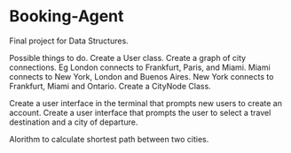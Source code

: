 # Booking-Agent
Final project for Data Structures.


Possible things to do.
Create a User class.
Create a graph of city connections. Eg London connects to Frankfurt, Paris, and Miami. Miami connects to New York, London and Buenos Aires. New York connects to Frankfurt, Miami and Ontario.
Create a CityNode Class.


Create a user interface in the terminal that prompts new users to create an account.
Create a user interface that prompts the user to select a travel destination and a city of departure.

Alorithm to calculate shortest path between two cities.

